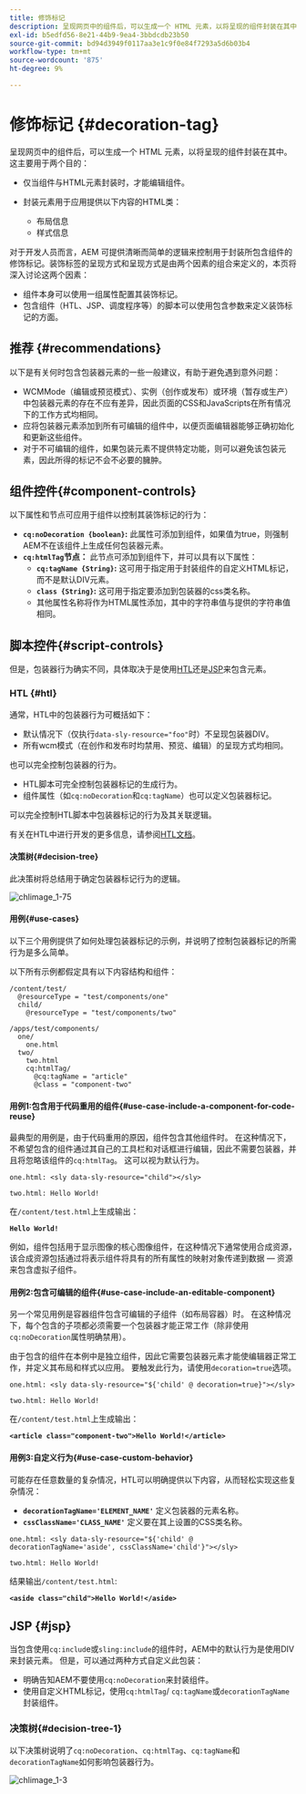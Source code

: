 ```yaml
---
title: 修饰标记
description: 呈现网页中的组件后，可以生成一个 HTML 元素，以将呈现的组件封装在其中。对于开发人员而言，AEM 可提供清晰而简单的逻辑来控制用于封装所包含组件的修饰标记。
exl-id: b5edfd56-8e21-44b9-9ea4-3bbdcdb23b50
source-git-commit: bd94d3949f0117aa3e1c9f0e84f7293a5d6b03b4
workflow-type: tm+mt
source-wordcount: '875'
ht-degree: 9%

---
```


# 修饰标记 {#decoration-tag}

呈现网页中的组件后，可以生成一个 HTML 元素，以将呈现的组件封装在其中。这主要用于两个目的：

* 仅当组件与HTML元素封装时，才能编辑组件。
* 封装元素用于应用提供以下内容的HTML类：

   * 布局信息
   * 样式信息

对于开发人员而言，AEM 可提供清晰而简单的逻辑来控制用于封装所包含组件的修饰标记。装饰标签的呈现方式和呈现方式是由两个因素的组合来定义的，本页将深入讨论这两个因素：

* 组件本身可以使用一组属性配置其装饰标记。
* 包含组件（HTL、JSP、调度程序等）的脚本可以使用包含参数来定义装饰标记的方面。

## 推荐 {#recommendations}

以下是有关何时包含包装器元素的一些一般建议，有助于避免遇到意外问题：

* WCMMode（编辑或预览模式）、实例（创作或发布）或环境（暂存或生产）中包装器元素的存在不应有差异，因此页面的CSS和JavaScripts在所有情况下的工作方式均相同。
* 应将包装器元素添加到所有可编辑的组件中，以便页面编辑器能够正确初始化和更新这些组件。
* 对于不可编辑的组件，如果包装元素不提供特定功能，则可以避免该包装元素，因此所得的标记不会不必要的臃肿。

## 组件控件{#component-controls}

以下属性和节点可应用于组件以控制其装饰标记的行为：

* **`cq:noDecoration {boolean}`:** 此属性可添加到组件，如果值为true，则强制AEM不在该组件上生成任何包装器元素。
* **`cq:htmlTag`节点：** 此节点可添加到组件下，并可以具有以下属性：
   * **`cq:tagName {String}`:** 这可用于指定用于封装组件的自定义HTML标记，而不是默认DIV元素。
   * **`class {String}`:** 这可用于指定要添加到包装器的css类名称。
   * 其他属性名称将作为HTML属性添加，其中的字符串值与提供的字符串值相同。

## 脚本控件{#script-controls}

但是，包装器行为确实不同，具体取决于是使用[HTL](/help/sites-developing/decoration-tag.md#htl)还是[JSP](/help/sites-developing/decoration-tag.md#jsp)来包含元素。

### HTL {#htl}

通常，HTL中的包装器行为可概括如下：

* 默认情况下（仅执行`data-sly-resource="foo"`时）不呈现包装器DIV。
* 所有wcm模式（在创作和发布时均禁用、预览、编辑）的呈现方式均相同。

也可以完全控制包装器的行为。

* HTL脚本可完全控制包装器标记的生成行为。
* 组件属性（如`cq:noDecoration`和`cq:tagName`）也可以定义包装器标记。

可以完全控制HTL脚本中包装器标记的行为及其关联逻辑。

有关在HTL中进行开发的更多信息，请参阅[HTL文档](https://helpx.adobe.com/experience-manager/htl/user-guide.html)。

#### 决策树{#decision-tree}

此决策树将总结用于确定包装器标记行为的逻辑。

![chlimage_1-75](assets/chlimage_1-75.png)

#### 用例{#use-cases}

以下三个用例提供了如何处理包装器标记的示例，并说明了控制包装器标记的所需行为是多么简单。

以下所有示例都假定具有以下内容结构和组件：

```
/content/test/
  @resourceType = "test/components/one"
  child/
    @resourceType = "test/components/two"
```

```
/apps/test/components/
  one/
    one.html
  two/
    two.html
    cq:htmlTag/
      @cq:tagName = "article"
      @class = "component-two"
```

#### 用例1:包含用于代码重用的组件{#use-case-include-a-component-for-code-reuse}

最典型的用例是，由于代码重用的原因，组件包含其他组件时。 在这种情况下，不希望包含的组件通过其自己的工具栏和对话框进行编辑，因此不需要包装器，并且将忽略该组件的`cq:htmlTag`。 这可以视为默认行为。

`one.html: <sly data-sly-resource="child"></sly>`

`two.html: Hello World!`

在`/content/test.html`上生成输出：

**`Hello World!`**

例如，组件包括用于显示图像的核心图像组件，在这种情况下通常使用合成资源，该合成资源包括通过将表示组件将具有的所有属性的映射对象传递到数据 — 资源来包含虚拟子组件。

#### 用例2:包含可编辑的组件{#use-case-include-an-editable-component}

另一个常见用例是容器组件包含可编辑的子组件（如布局容器）时。 在这种情况下，每个包含的子项都必须需要一个包装器才能正常工作（除非使用`cq:noDecoration`属性明确禁用）。

由于包含的组件在本例中是独立组件，因此它需要包装器元素才能使编辑器正常工作，并定义其布局和样式以应用。 要触发此行为，请使用`decoration=true`选项。

`one.html: <sly data-sly-resource="${'child' @ decoration=true}"></sly>`

`two.html: Hello World!`

在`/content/test.html`上生成输出：

**`<article class="component-two">Hello World!</article>`**

#### 用例3:自定义行为{#use-case-custom-behavior}

可能存在任意数量的复杂情况，HTL可以明确提供以下内容，从而轻松实现这些复杂情况：

* **`decorationTagName='ELEMENT_NAME'`** 定义包装器的元素名称。
* **`cssClassName='CLASS_NAME'`** 定义要在其上设置的CSS类名称。

`one.html: <sly data-sly-resource="${'child' @ decorationTagName='aside', cssClassName='child'}"></sly>`

`two.html: Hello World!`

结果输出`/content/test.html`:

**`<aside class="child">Hello World!</aside>`**

## JSP {#jsp}

当包含使用`cq:includ`e或`sling:include`的组件时，AEM中的默认行为是使用DIV来封装元素。 但是，可以通过两种方式自定义此包装：

* 明确告知AEM不要使用`cq:noDecoration`来封装组件。
* 使用自定义HTML标记，使用`cq:htmlTag`/ `cq:tagName`或`decorationTagName`封装组件。

### 决策树{#decision-tree-1}

以下决策树说明了`cq:noDecoration`、`cq:htmlTag`、`cq:tagName`和`decorationTagName`如何影响包装器行为。

![chlimage_1-3](assets/chlimage_1-3.jpeg)
